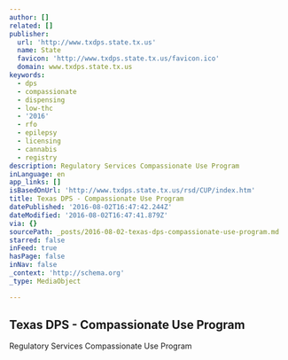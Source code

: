 ```yaml
---
author: []
related: []
publisher:
  url: 'http://www.txdps.state.tx.us'
  name: State
  favicon: 'http://www.txdps.state.tx.us/favicon.ico'
  domain: www.txdps.state.tx.us
keywords:
  - dps
  - compassionate
  - dispensing
  - low-thc
  - '2016'
  - rfo
  - epilepsy
  - licensing
  - cannabis
  - registry
description: Regulatory Services Compassionate Use Program
inLanguage: en
app_links: []
isBasedOnUrl: 'http://www.txdps.state.tx.us/rsd/CUP/index.htm'
title: Texas DPS - Compassionate Use Program
datePublished: '2016-08-02T16:47:42.244Z'
dateModified: '2016-08-02T16:47:41.879Z'
via: {}
sourcePath: _posts/2016-08-02-texas-dps-compassionate-use-program.md
starred: false
inFeed: true
hasPage: false
inNav: false
_context: 'http://schema.org'
_type: MediaObject

---
```

<article style=""><h1>Texas DPS - Compassionate Use Program</h1><p>Regulatory Services Compassionate Use Program</p></article>